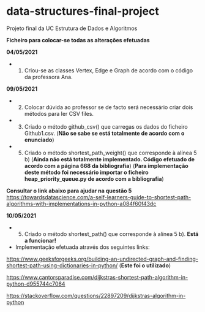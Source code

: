 # data-structures-final-project
Projeto final da UC Estrutura de Dados e Algoritmos

**Ficheiro para colocar-se todas as alterações efetuadas**

**04/05/2021**

* 1. Criou-se as classes Vertex, Edge e Graph de acordo com o código da professora Ana.

**09/05/2021**

* 2. Colocar dúvida ao professor se de facto será necessário criar dois métodos para ler CSV files.

* 3. Criado o método github_csv() que carregas os dados do ficheiro Github1.csv. (**Não se sabe se está totalmente de acordo com o enunciado**)

* 5. Criado o método shortest_path_weight() que corresponde à alínea 5 b) (**Ainda não está totalmente implementado. Código efetuado de acordo com a página 668 da bibliografia**) (**Para implementação deste método foi necessário importar o ficheiro heap_priority_queue.py de acordo com a bibliografia**)

**Consultar o link abaixo para ajudar na questão 5**
https://towardsdatascience.com/a-self-learners-guide-to-shortest-path-algorithms-with-implementations-in-python-a084f60f43dc

**10/05/2021**

* 5. Criado o método shortest_path() que corresponde à alínea 5 b). **Está a funcionar!**
*   Implementação efetuada através dos seguintes links:

https://www.geeksforgeeks.org/building-an-undirected-graph-and-finding-shortest-path-using-dictionaries-in-python/ (**Este foi o utilizado**)

https://www.cantorsparadise.com/dijkstras-shortest-path-algorithm-in-python-d955744c7064

https://stackoverflow.com/questions/22897209/dijkstras-algorithm-in-python
